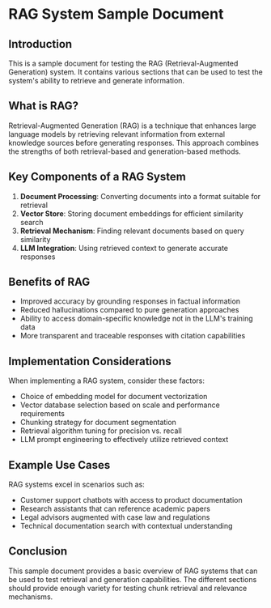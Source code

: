 # RAG System Sample Document

## Introduction

This is a sample document for testing the RAG (Retrieval-Augmented Generation) system. It contains various sections that can be used to test the system's ability to retrieve and generate information.

## What is RAG?

Retrieval-Augmented Generation (RAG) is a technique that enhances large language models by retrieving relevant information from external knowledge sources before generating responses. This approach combines the strengths of both retrieval-based and generation-based methods.

## Key Components of a RAG System

1. **Document Processing**: Converting documents into a format suitable for retrieval
2. **Vector Store**: Storing document embeddings for efficient similarity search
3. **Retrieval Mechanism**: Finding relevant documents based on query similarity
4. **LLM Integration**: Using retrieved context to generate accurate responses

## Benefits of RAG

- Improved accuracy by grounding responses in factual information
- Reduced hallucinations compared to pure generation approaches
- Ability to access domain-specific knowledge not in the LLM's training data
- More transparent and traceable responses with citation capabilities

## Implementation Considerations

When implementing a RAG system, consider these factors:

- Choice of embedding model for document vectorization
- Vector database selection based on scale and performance requirements
- Chunking strategy for document segmentation
- Retrieval algorithm tuning for precision vs. recall
- LLM prompt engineering to effectively utilize retrieved context

## Example Use Cases

RAG systems excel in scenarios such as:

- Customer support chatbots with access to product documentation
- Research assistants that can reference academic papers
- Legal advisors augmented with case law and regulations
- Technical documentation search with contextual understanding

## Conclusion

This sample document provides a basic overview of RAG systems that can be used to test retrieval and generation capabilities. The different sections should provide enough variety for testing chunk retrieval and relevance mechanisms.